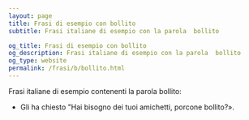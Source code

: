 ```yaml
---
layout: page
title: Frasi di esempio con bollito 
subtitle: Frasi italiane di esempio con la parola  bollito

og_title: Frasi di esempio con bollito 
og_description: Frasi italiane di esempio con la parola  bollito
og_type: website
permalink: /frasi/b/bollito.html
---
```


Frasi italiane di esempio contenenti la parola bollito:


- Gli ha chiesto "Hai bisogno dei tuoi amichetti, porcone bollito?».
